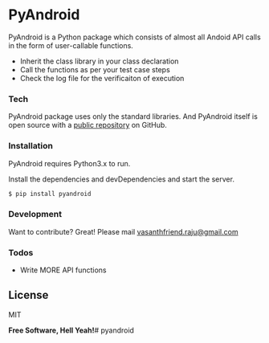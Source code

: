 # PyAndroid

PyAndroid is a Python package which consists of almost all Andoid API calls in the form of user-callable functions.

  - Inherit the class library in your class declaration
  - Call the functions as per your test case steps
  - Check the log file for the verificaiton of execution

### Tech

PyAndroid package uses only the standard libraries.
And PyAndroid itself is open source with a [public repository](https://github.com/rollupstudios/pyandroid) on GitHub.

### Installation

PyAndroid requires Python3.x to run.

Install the dependencies and devDependencies and start the server.

```sh
$ pip install pyandroid
```
### Development

Want to contribute? Great!
Please mail vasanthfriend.raju@gmail.com

### Todos

 - Write MORE API functions
 
License
----

MIT


**Free Software, Hell Yeah!**# pyandroid
